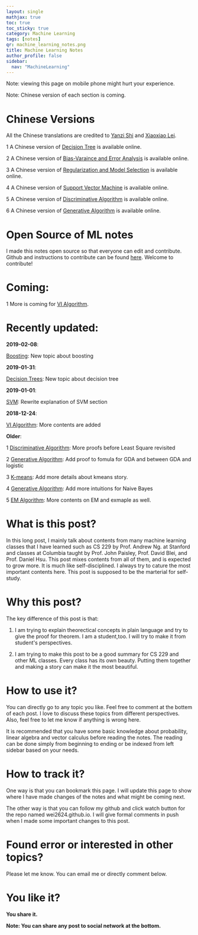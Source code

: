 ```yaml
---
layout: single
mathjax: true
toc: true
toc_sticky: true
category: Machine Learning
tags: [notes]
qr: machine_learning_notes.png
title: Machine Learning Notes
author_profile: false
sidebar:
  nav: "MachineLearning"
---
```


Note: viewing this page on mobile phone might hurt your experience.

Note: Chinese version of each section is coming.

# Chinese Versions

All the Chinese translations are credited to [Yanzi Shi](https://air-yan.github.io/) and [Xiaoxiao Lei](https://dark417.github.io/). 

1 A Chinese version of [Decision Tree](https://wei2624.github.io/MachineLearning/sv_trees/) is available online.

2 A Chinese version of [Bias-Varaince and Error Analysis](https://wei2624.github.io/MachineLearning/sv_bias_variance_tradeoff/) is available online.

3 A Chinese version of [Regularization and Model Selection](https://wei2624.github.io/MachineLearning/sv_regularization_model_selection/) is available online.

4 A Chinese version of [Support Vector Machine](https://wei2624.github.io/MachineLearning/sv_svm/) is available online.

5 A Chinese version of [Discriminative Algorithm](https://wei2624.github.io/MachineLearning/sv_discriminative_model/) is available online.

6 A Chinese version of [Generative Algorithm](https://wei2624.github.io/MachineLearning/sv_generative_model/) is available online.

# Open Source of ML notes

I made this notes open source so that everyone can edit and contribute. Github and instructions to contribute can be found [here](https://github.com/Wei2624/AI_Learning_Hub). Welcome to contribute!

# Coming:

1 More is coming for [VI Algorithm](https://wei2624.github.io/MachineLearning/bayes_vi/).

# Recently updated:

**2019-02-08**:

[Boosting](https://wei2624.github.io/MachineLearning/sv_boost/): New topic about boosting

**2019-01-31**:

[Decision Trees](https://wei2624.github.io/MachineLearning/sv_trees/): New topic about decision tree

**2019-01-01**:

[SVM](https://wei2624.github.io/MachineLearning/sv_svm/): Rewrite explanation of SVM section

**2018-12-24**:

[VI Algorithm](https://wei2624.github.io/MachineLearning/bayes_vi/): More contents are added

**Older**:

1 [Discriminative Algorithm](https://wei2624.github.io/MachineLearning/sv_discriminative_model/): More proofs before Least Square revisited

2 [Generative Algorithm](https://wei2624.github.io/MachineLearning/sv_generative_model/): Add proof to fomula for GDA and between GDA and logistic

3 [K-means](https://wei2624.github.io/MachineLearning/usv_kmeans/): Add more details about kmeans story.

4 [Generative Algorithm](https://wei2624.github.io/MachineLearning/sv_generative_model/): Add more intuitions for Naive Bayes

5 [EM Algorithm](https://wei2624.github.io/MachineLearning/usv_em/): More contents on EM and exmaple as well.

# What is this post?

In this long post, I mainly talk about contents from many machine learning classes that I have learned such as CS 229 by Prof. Andrew Ng. at Stanford and classes at Columbia taught by Prof. John Paisley, Prof. David Blei, and Prof. Daniel Hsu. This post mixes contents from all of them, and is expected to grow more. It is much like self-disciplined. I always try to cature the most important contents here. This post is supposed to be the marterial for self-study.

# Why this post?

The key difference of this post is that:

1) I am trying to explain theorectical concepts in plain language and try to give the proof for theorem. I am a student,too. I will try to make it from student's perspectives.

2) I am trying to make this post to be a good summary for CS 229 and other ML classes. Every class has its own beauty. Putting them together and making a story can make it the most beautiful.

# How to use it?

You can directly go to any topic you like. Feel free to comment at the bottem of each post. I love to discuss these topics from different perspectives. Also, feel free to let me know if anything is wrong here.

It is recommended that you have some basic knowledge about probability, linear algebra and vector calculus before reading the notes. The reading can be done simply from beginning to ending or be indexed from left sidebar based on your needs.

# How to track it?

One way is that you can bookmark this page. I will update this page to show where I have made changes of the notes and what might be coming next.

The other way is that you can follow my github and click watch button for the repo named wei2624.github.io. I will give formal comments in push when I made some important changes to this post.

# Found error or interested in other topics?

Please let me know. You can email me or directly comment below.

# You like it?

**You share it.**

**Note: You can share any post to social network at the bottom.**
